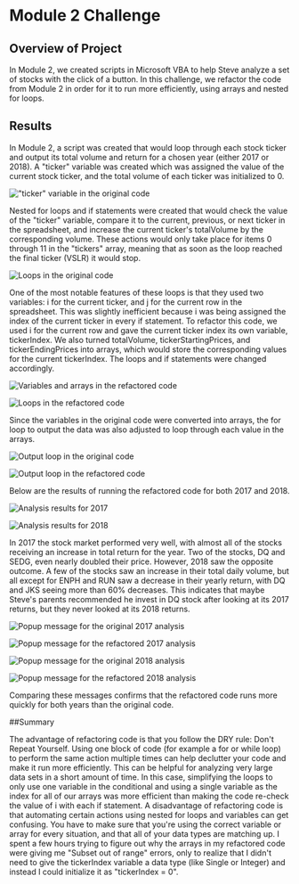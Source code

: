 # Module 2 Challenge
 
## Overview of Project

In Module 2, we created scripts in Microsoft VBA to help Steve analyze a set of stocks with the click of a button. In this challenge, we refactor the code from Module 2 in order for it to run more efficiently, using arrays and nested for loops.

## Results

In Module 2, a script was created that would loop through each stock ticker and output its total volume and return for a chosen year (either 2017 or 2018). A "ticker" variable was created which was assigned the value of the current stock ticker, and the total volume of each ticker was initialized to 0.

!["ticker" variable in the original code](/Resources/Old_Code_Variables.png)

Nested for loops and if statements were created that would check the value of the "ticker" variable, compare it to the current, previous, or next ticker in the spreadsheet, and increase the current ticker's totalVolume by the corresponding volume. These actions would only take place for items 0 through 11 in the "tickers" array, meaning that as soon as the loop reached the final ticker (VSLR) it would stop. 

![Loops in the original code](/Resources/Old_Code_Loops.png)

One of the most notable features of these loops is that they used two variables: i for the current ticker, and j for the current row in the spreadsheet. This was slightly inefficient because i was being assigned the index of the current ticker in every if statement. To refactor this code, we used i for the current row and gave the current ticker index its own variable, tickerIndex. We also turned totalVolume, tickerStartingPrices, and tickerEndingPrices into arrays, which would store the corresponding values for the current tickerIndex. The loops and if statements were changed accordingly.

![Variables and arrays in the refactored code](/Resources/Refactored_Code_Arrays.png)

![Loops in the refactored code](/Resources/Refactored_Code_Loops.png)

Since the variables in the original code were converted into arrays, the for loop to output the data was also adjusted to loop through each value in the arrays.

![Output loop in the original code](/Resources/Old_Code_Output.png)

![Output loop in the refactored code](/Resources/Refactored_Code_Output.png)

Below are the results of running the refactored code for both 2017 and 2018.

![Analysis results for 2017](/Resources/2017_Results.png)

![Analysis results for 2018](/Resources/2018_Results.png)

In 2017 the stock market performed very well, with almost all of the stocks receiving an increase in total return for the year. Two of the stocks, DQ and SEDG, even nearly doubled their price. However, 2018 saw the opposite outcome. A few of the stocks saw an increase in their total daily volume, but all except for ENPH and RUN saw a decrease in their yearly return, with DQ and JKS seeing more than 60% decreases. This indicates that maybe Steve's parents recommended he invest in DQ stock after looking at its 2017 returns, but they never looked at its 2018 returns.

![Popup message for the original 2017 analysis](/Resources/2017_Popup_Old.png)

![Popup message for the refactored 2017 analysis](/Resources/2017_Popup_Refactored.png)

![Popup message for the original 2018 analysis](/Resources/2018_Popup_Old.png)

![Popup message for the refactored 2018 analysis](/Resources/2018_Popup_Refactored.png)

Comparing these messages confirms that the refactored code runs more quickly for both years than the original code.

##Summary

The advantage of refactoring code is that you follow the DRY rule: Don't Repeat Yourself. Using one block of code (for example a for or while loop) to perform the same action multiple times can help declutter your code and make it run more efficiently. This can be helpful for analyzing very large data sets in a short amount of time. In this case, simplifying the loops to only use one variable in the conditional and using a single variable as the index for all of our arrays was more efficient than making the code re-check the value of i with each if statement. A disadvantage of refactoring code is that automating certain actions using nested for loops and variables can get confusing. You have to make sure that you're using the correct variable or array for every situation, and that all of your data types are matching up. I spent a few hours trying to figure out why the arrays in my refactored code were giving me "Subset out of range" errors, only to realize that I didn't need to give the tickerIndex variable a data type (like Single or Integer) and instead I could initialize it as "tickerIndex = 0".